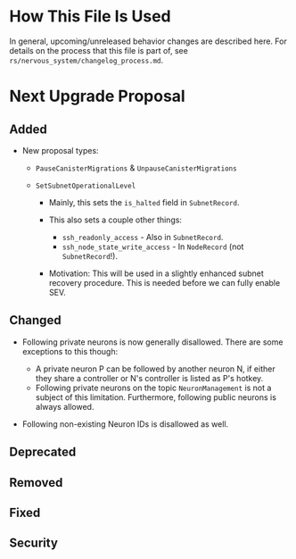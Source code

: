 # How This File Is Used

In general, upcoming/unreleased behavior changes are described here. For details
on the process that this file is part of, see
`rs/nervous_system/changelog_process.md`.


# Next Upgrade Proposal

## Added

* New proposal types:

    * `PauseCanisterMigrations` & `UnpauseCanisterMigrations`

    * `SetSubnetOperationalLevel`

        * Mainly, this sets the `is_halted` field in `SubnetRecord`.

        * This also sets a couple other things:
            * `ssh_readonly_access` - Also in `SubnetRecord`.
            * `ssh_node_state_write_access` - In `NodeRecord` (not `SubnetRecord`!).

        * Motivation: This will be used in a slightly enhanced subnet recovery
          procedure. This is needed before we can fully enable SEV.

## Changed

* Following private neurons is now generally disallowed. There are some exceptions to this though: 
    * A private neuron P can be followed by another neuron N, if either they share a controller or N's controller is listed as P's hotkey.
    * Following private neurons on the topic `NeuronManagement` is not a subject of this limitation. Furthermore, following public neurons is always allowed.

* Following non-existing Neuron IDs is disallowed as well.

## Deprecated

## Removed

## Fixed

## Security
